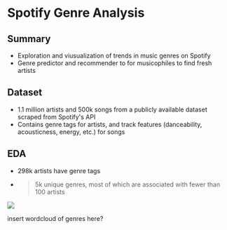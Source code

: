 # Spotify Genre Analysis

## Summary
* Exploration and viusualization of trends in music genres on Spotify
* Genre predictor and recommender to for musicophiles to find fresh artists

## Dataset
* 1.1 million artists and 500k songs from a publicly available dataset scraped from Spotify's API
* Contains genre tags for artists, and track features (danceability, acousticness, energy, etc.) for songs

## EDA
* 298k artists have genre tags
* >5k unique genres, most of which are associated with fewer than 100 artists

![](/img/genre_count_histogram.png)

insert wordcloud of genres here?

